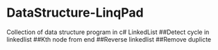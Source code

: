 # DataStructure-LinqPad
Collection of data structure program in c#
LinkedList
##Detect cycle in linkedlist
##Kth node from end
##Reverse linkedlist
##Remove duplicte
